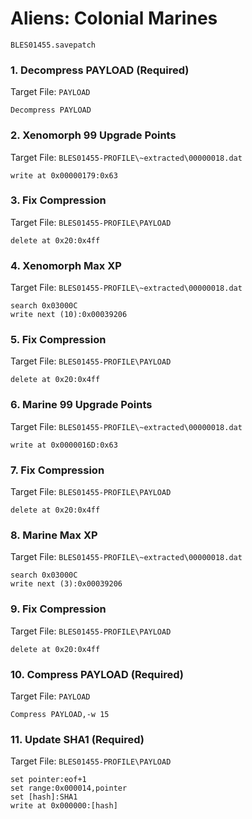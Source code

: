 #  Aliens: Colonial Marines 

`BLES01455.savepatch`

### 1. Decompress PAYLOAD (Required)

Target File: `PAYLOAD`

```
Decompress PAYLOAD
```

### 2.  Xenomorph 99 Upgrade Points

Target File: `BLES01455-PROFILE\~extracted\00000018.dat`

```
write at 0x00000179:0x63
```

### 3. Fix Compression

Target File: `BLES01455-PROFILE\PAYLOAD`

```
delete at 0x20:0x4ff
```

### 4.  Xenomorph Max XP

Target File: `BLES01455-PROFILE\~extracted\00000018.dat`

```
search 0x03000C
write next (10):0x00039206
```

### 5. Fix Compression

Target File: `BLES01455-PROFILE\PAYLOAD`

```
delete at 0x20:0x4ff
```

### 6.  Marine 99 Upgrade Points

Target File: `BLES01455-PROFILE\~extracted\00000018.dat`

```
write at 0x0000016D:0x63
```

### 7. Fix Compression

Target File: `BLES01455-PROFILE\PAYLOAD`

```
delete at 0x20:0x4ff
```

### 8.  Marine Max XP

Target File: `BLES01455-PROFILE\~extracted\00000018.dat`

```
search 0x03000C
write next (3):0x00039206
```

### 9. Fix Compression

Target File: `BLES01455-PROFILE\PAYLOAD`

```
delete at 0x20:0x4ff
```

### 10.  Compress PAYLOAD (Required)

Target File: `PAYLOAD`

```
Compress PAYLOAD,-w 15
```

### 11.  Update SHA1 (Required)

Target File: `BLES01455-PROFILE\PAYLOAD`

```
set pointer:eof+1
set range:0x000014,pointer
set [hash]:SHA1
write at 0x000000:[hash]
```

